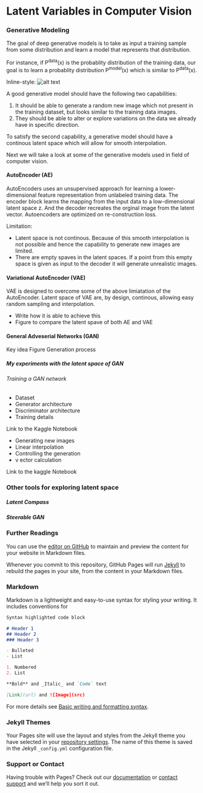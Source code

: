 # Latent Variables in Computer Vision

### Generative Modeling

The goal of deep generative models is to take as input a training sample from some distribution and learn a model that represents that distribution.

For instance, if P<sup>data</sup>(x) is the probablity distribution of the training data, our goal is to learn a probablity distribution P<sup>model</sup>(x) which is similar to P<sup>data</sup>(x).

Inline-style: 
![alt text](https://github.com/raigon44/xai.github.io/blob/main/deepGenerativeModel.PNG "")


A good generative model should have the following two capabilities:
1. It should be able to generate a random new image which not present in the training dataset, but looks similar to the training data images.
2. They should be able to alter or explore variations on the data we already have in specific direction.

To satisfy the second capability, a generative model should have a continous latent space which will allow for smooth interpolation.

Next we will take a look at some of the generative models used in field of computer vision.

#### AutoEncoder (AE)

AutoEncoders uses an unsupervised approach for learning a lower-dimensional feature representation from unlabeled training data. The encoder block learns the mapping from the input data to a low-dimensional latent space z. And the decoder recreates the orginal image from the latent vector. Autoencoders are optimized on re-construction loss. 

Limitation:
- Latent space is not continous. Because of this smooth interpolation is not possible and hence the capability to generate new images are limited.
- There are empty spaves in the latent spaces. If a point from this empty space is given as input to the decoder it will generate unrealistic images.

#### Variational AutoEncoder (VAE)

VAE is designed to overcome some of the above limiatation of the AutoEncoder. Latent space of VAE are, by design, continous, allowing easy random sampling and interpolation.
- Write how it is able to achieve this
- Figure to compare the latent spave of both AE and VAE

#### General Adveserial Networks (GAN)

Key idea
Figure
Generation process

##### My experiments with the latent space of GAN 

###### Training a GAN network

- Dataset
- Generator architecture
- Discriminator architecture
- Training details

Link to the Kaggle Notebook

- Generating new images
- Linear interpolation
- Controlling the generation
- v ector calculation

Link to the kaggle Notebook

### Other tools for exploring latent space

##### Latent Compass

##### Steerable GAN


### Further Readings



You can use the [editor on GitHub](https://github.com/raigon44/xai.github.io/edit/main/README.md) to maintain and preview the content for your website in Markdown files.

Whenever you commit to this repository, GitHub Pages will run [Jekyll](https://jekyllrb.com/) to rebuild the pages in your site, from the content in your Markdown files.

### Markdown

Markdown is a lightweight and easy-to-use syntax for styling your writing. It includes conventions for

```markdown
Syntax highlighted code block

# Header 1
## Header 2
### Header 3

- Bulleted
- List

1. Numbered
2. List

**Bold** and _Italic_ and `Code` text

[Link](url) and ![Image](src)
```

For more details see [Basic writing and formatting syntax](https://docs.github.com/en/github/writing-on-github/getting-started-with-writing-and-formatting-on-github/basic-writing-and-formatting-syntax).

### Jekyll Themes

Your Pages site will use the layout and styles from the Jekyll theme you have selected in your [repository settings](https://github.com/raigon44/xai.github.io/settings/pages). The name of this theme is saved in the Jekyll `_config.yml` configuration file.

### Support or Contact

Having trouble with Pages? Check out our [documentation](https://docs.github.com/categories/github-pages-basics/) or [contact support](https://support.github.com/contact) and we’ll help you sort it out.
